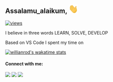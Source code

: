 ## Assalamu_alaikum, <img src="https://github.com/Parply/Parply/blob/master/.github/Hi.gif?raw=true" width="30px">
 <a href="https://github.com/HRahman1777"><img alt="views" title="Github views" src="https://komarev.com/ghpvc/?username=HRahman1777&style=plastic&color=blueviolet" width="125"/></a>

I believe in three words LEARN, SOLVE, DEVELOP

Based on VS Code I spent my time on

[![willianrod's wakatime stats](https://github-readme-stats.vercel.app/api/wakatime?username=HRahman1777&layout=compact&theme=radical&count_private=true)](https://github.com/HRahman1777)


<h4>Connect with me:</h4>
<a href="mailto:hasibur.cse7@gmail.com"><img src="https://img.icons8.com/ios/50/000000/apple-mail.png"/></a>
<a href="https://www.linkedin.com/in/hasibur1777/" target="_blank"><img src="https://img.icons8.com/ios/50/000000/linkedin.png"/></a>
<a href="https://HRahman1777.github.io/" target="_blank"><img src="https://img.icons8.com/external-kiranshastry-lineal-kiranshastry/50/000000/external-website-advertising-kiranshastry-lineal-kiranshastry.png"/></a>
